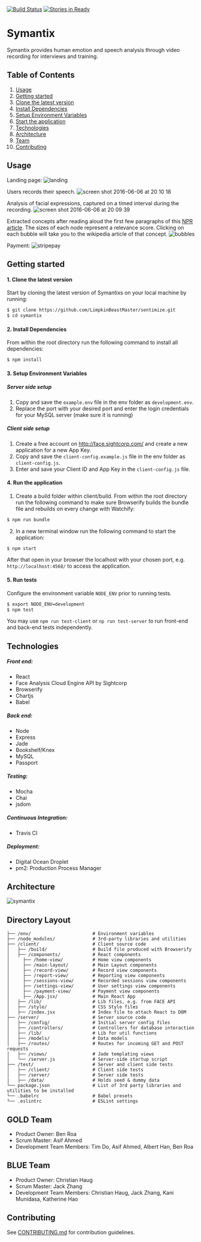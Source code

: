 [![Build Status](https://travis-ci.org/chkakaja/Symantixs.svg?branch=master)](https://travis-ci.org/chkakaja/sentimize)
[![Stories in Ready](https://badge.waffle.io/chkakaja/sentimize.png?label=ready&title=Ready)](https://waffle.io/chkakaja/sentimize)
# Symantix

  Symantix provides human emotion and speech analysis through video recording for interviews and training.

## Table of Contents
1. [Usage](#Usage)
2. [Getting started](#Getting-Started)
  1. [Clone the latest version](#Installing-Dependencies)
  2. [Install Dependencies](#Installing-Dependencies)
  3. [Setup Environment Variables](#Environment-Variables)
  4. [Start the application](#Start-application)
3. [Technologies](#Technologies)
4. [Architecture](#Architecture)
5. [Team](#Team)
6. [Contributing](#Contributing)

## Usage
Landing page:
![landing](https://cloud.githubusercontent.com/assets/2279902/16827321/4735066c-493a-11e6-9315-4ec8b29c73e2.png)

Users records their speech.
![screen shot 2016-06-06 at 20 10 18](https://cloud.githubusercontent.com/assets/10008938/15844922/2cdbb236-2c23-11e6-9f2d-4adf4d9b0f79.png)

Analysis of facial expressions, captured on a timed interval during the recording.
![screen shot 2016-06-06 at 20 09 39](https://cloud.githubusercontent.com/assets/10008938/15844923/2f5013c2-2c23-11e6-8608-607eff0c4da8.png)

Extracted concepts after reading aloud the first few paragraphs of this [NPR article](http://www.npr.org/sections/alltechconsidered/2016/08/08/487291905/why-taylor-swift-is-asking-congress-to-update-copyright-laws). The sizes of each node represent a relevance score. Clicking on each bubble will take you to the wikipedia article of that concept.
![bubbles](https://github.com/alberth8/Symantix/blob/fixD3/screenshots/nprBubbles.png)

Payment:
![stripepay](https://github.com/alberth8/Symantix/blob/fixD3/screenshots/stripepay.png)

## Getting started

#### 1. Clone the latest version

  Start by cloning the latest version of Symantixs on your local machine by running:

  ```sh
  $ git clone https://github.com/LimpkinBeastMaster/sentimize.git
  $ cd symantix
  ```

#### 2. Install Dependencies
  From within the root directory run the following command to install all dependencies:

  ```sh
  $ npm install
  ```

#### 3. Setup Environment Variables

##### Server side setup

  1. Copy and save the  ``` example.env ``` file in the env folder as ``` development.env ```.
  2. Replace the port with your desired port and enter the login credentials for your MySQL server (make sure it is running)

##### Client side setup

  1. Create a free account on http://face.sightcorp.com/ and create a new application for a new App Key.
  2. Copy and save the  ``` client-config.example.js ``` file in the env folder as ``` client-config.js ```.
  3. Enter and save your Client ID and App Key in the ``` client-config.js ``` file.

#### 4. Run the application

  1. Create a build folder within client/build. From within the root directory run the following command to make sure Browserify builds the bundle file and rebuilds on every change with Watchify:

  ```sh
  $ npm run bundle
  ```

  2. In a new terminal window run the following command to start the application:

  ```sh
  $ npm start
  ```

  After that open in your browser the localhost with your chosen port, e.g. ``` http://localhost:4568/ ``` to access the application.

#### 5. Run tests

  Configure the environment variable `NODE_ENV` prior to running tests.

   ```sh
  $ export NODE_ENV=development
  $ npm test
  ```

  You may use `npm run test-client` or `np run test-server` to run front-end and back-end tests independently.

## Technologies

##### Front end:
- React
- Face Analysis Cloud Engine API by Sightcorp
- Browserify
- Chartjs
- Babel

##### Back end:
- Node
- Express
- Jade
- Bookshelf/Knex
- MySQL
- Passport

##### Testing:
- Mocha
- Chai
- jsdom

##### Continuous Integration:
- Travis CI

##### Deployment:
- Digital Ocean Droplet
- pm2: Production Process Manager

## Architecture
![symantix](https://cloud.githubusercontent.com/assets/10008938/15795587/c0bfd19a-29a7-11e6-9402-de7dabdf1526.png)

<!-- ### Database Schema
<b> to be added </b> -->

## Directory Layout
```
├── /env/                       # Environment variables
├── /node_modules/              # 3rd-party libraries and utilities
├── /client/                    # Client source code
│   ├── /build/                 # Build file produced with Browserify
│   ├── /components/            # React components
│     ├── /home-view/           # Home view components
│     ├── /main-layout/         # Main Layout components
│     ├── /record-view/         # Record view components
│     ├── /report-view/         # Reporting view components
│     ├── /sessions-view/       # Recorded sessions view components
│     ├── /settings-view/       # User settings view components
│     ├── /payment-view/        # Payment view components
│     ├── /App.jsx/             # Main React App
│   ├── /lib/                   # Lib files, e.g. from FACE API
│   ├── /style/                 # CSS Style files
│   ├── /index.jsx              # Index file to attach React to DOM
├── /server/                    # Server source code
│   ├── /config/                # Initial server config files
│   ├── /controllers/           # Controllers for database interaction
│   ├── /lib/                   # Lib for util functions
│   ├── /models/                # Data models
│   ├── /routes/                # Routes for incoming GET and POST requests
│   ├── /views/                 # Jade templating views
│   └── /server.js              # Server-side startup script
├── /test/                      # Server and client side tests
│   ├── /client/                # Client side tests
│   ├── /server/                # Server side tests
|   ├── /data/                  # Holds seed & dummy data
└── package.json                # List of 3rd party libraries and utilities to be installed
└── .babelrc                    # Babel presets
└── .eslintrc                   # ESLint settings
```

## GOLD Team
  - Product Owner:            Ben Roa
  - Scrum Master:             Asif Ahmed
  - Development Team Members: Tim Do, Asif Ahmed, Albert Han, Ben Roa

## BLUE Team
  - Product Owner:            Christian Haug
  - Scrum Master:             Jack Zhang
  - Development Team Members: Christian Haug, Jack Zhang, Kani Munidasa, Katherine Hao


## Contributing
See [CONTRIBUTING.md](CONTRIBUTING.md) for contribution guidelines.
